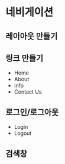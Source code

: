 # 네비게이션

## 레이아웃 만들기
## 링크 만들기

- Home
- About
- info
- Contact Us

## 로그인/로그아웃
- Login
- Logout

## 검색창